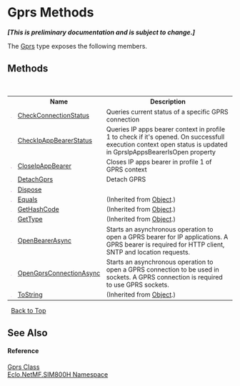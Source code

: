# Gprs Methods
 _**\[This is preliminary documentation and is subject to change.\]**_

The <a href="T_Eclo_NetMF_SIM800H_Gprs">Gprs</a> type exposes the following members.


## Methods
&nbsp;<table><tr><th></th><th>Name</th><th>Description</th></tr><tr><td>![Public method](media/pubmethod.gif "Public method")</td><td><a href="M_Eclo_NetMF_SIM800H_Gprs_CheckConnectionStatus">CheckConnectionStatus</a></td><td>
Queries current status of a specific GPRS connection</td></tr><tr><td>![Public method](media/pubmethod.gif "Public method")</td><td><a href="M_Eclo_NetMF_SIM800H_Gprs_CheckIpAppBearerStatus">CheckIpAppBearerStatus</a></td><td>
Queries IP apps bearer context in profile 1 to check if it's opened. On successfull execution context open status is updated in GprsIpAppsBearerIsOpen property</td></tr><tr><td>![Public method](media/pubmethod.gif "Public method")</td><td><a href="M_Eclo_NetMF_SIM800H_Gprs_CloseIpAppBearer">CloseIpAppBearer</a></td><td>
Closes IP apps bearer in profile 1 of GPRS context</td></tr><tr><td>![Public method](media/pubmethod.gif "Public method")</td><td><a href="M_Eclo_NetMF_SIM800H_Gprs_DetachGprs">DetachGprs</a></td><td>
Detach GPRS</td></tr><tr><td>![Public method](media/pubmethod.gif "Public method")</td><td><a href="M_Eclo_NetMF_SIM800H_Gprs_Dispose">Dispose</a></td><td /></tr><tr><td>![Public method](media/pubmethod.gif "Public method")</td><td><a href="http://msdn2.microsoft.com/en-us/library/bsc2ak47" target="_blank">Equals</a></td><td> (Inherited from <a href="http://msdn2.microsoft.com/en-us/library/e5kfa45b" target="_blank">Object</a>.)</td></tr><tr><td>![Public method](media/pubmethod.gif "Public method")</td><td><a href="http://msdn2.microsoft.com/en-us/library/zdee4b3y" target="_blank">GetHashCode</a></td><td> (Inherited from <a href="http://msdn2.microsoft.com/en-us/library/e5kfa45b" target="_blank">Object</a>.)</td></tr><tr><td>![Public method](media/pubmethod.gif "Public method")</td><td><a href="http://msdn2.microsoft.com/en-us/library/dfwy45w9" target="_blank">GetType</a></td><td> (Inherited from <a href="http://msdn2.microsoft.com/en-us/library/e5kfa45b" target="_blank">Object</a>.)</td></tr><tr><td>![Public method](media/pubmethod.gif "Public method")</td><td><a href="M_Eclo_NetMF_SIM800H_Gprs_OpenBearerAsync">OpenBearerAsync</a></td><td>
Starts an asynchronous operation to open a GPRS bearer for IP applications. A GPRS bearer is required for HTTP client, SNTP and location requests.</td></tr><tr><td>![Public method](media/pubmethod.gif "Public method")</td><td><a href="M_Eclo_NetMF_SIM800H_Gprs_OpenGprsConnectionAsync">OpenGprsConnectionAsync</a></td><td>
Starts an asynchronous operation to open a GPRS connection to be used in sockets. A GPRS connection is required to use GPRS sockets.</td></tr><tr><td>![Public method](media/pubmethod.gif "Public method")</td><td><a href="http://msdn2.microsoft.com/en-us/library/7bxwbwt2" target="_blank">ToString</a></td><td> (Inherited from <a href="http://msdn2.microsoft.com/en-us/library/e5kfa45b" target="_blank">Object</a>.)</td></tr></table>&nbsp;
<a href="#gprs-methods">Back to Top</a>

## See Also


#### Reference
<a href="T_Eclo_NetMF_SIM800H_Gprs">Gprs Class</a><br /><a href="N_Eclo_NetMF_SIM800H">Eclo.NetMF.SIM800H Namespace</a><br />